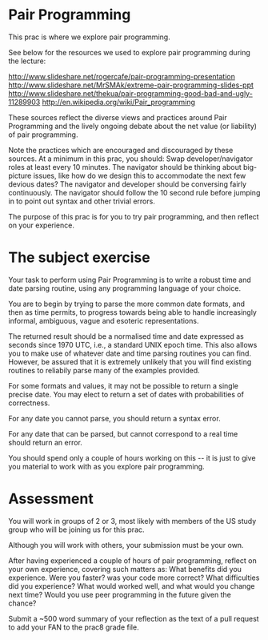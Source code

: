 Pair Programming
================

This prac is where we explore pair programming.

See below for the resources we used to explore pair programming
during the lecture:

  http://www.slideshare.net/rogercafe/pair-programming-presentation
  http://www.slideshare.net/MrSMAk/extreme-pair-programming-slides-ppt
  http://www.slideshare.net/thekua/pair-programming-good-bad-and-ugly-11289903
  http://en.wikipedia.org/wiki/Pair_programming

These sources reflect the diverse views and practices around Pair Programming
and the lively ongoing debate about the net value (or liability) of pair programming.

Note the practices which are encouraged and discouraged by these sources.  At a minimum in this
prac, you should:
  Swap developer/navigator roles at least every 10 minutes.
  The navigator should be thinking about big-picture issues, like how do we design this to accommodate the next few devious dates?
  The navigator and developer should be conversing fairly continuously.
  The navigator should follow the 10 second rule before jumping in to point out syntax and other trivial errors.

The purpose of this prac is for you to try pair programming, and then reflect on your experience.

The subject exercise
====================

Your task to perform using Pair Programming is to write a robust time and date parsing routine, 
using any programming language of your choice.  

You are to begin by trying to parse the more common date formats, and then as time permits,
to progress towards being able to handle increasingly informal, ambiguous, vague and esoteric
representations.  

The returned result should be a normalised
time and date expressed as seconds since 1970 UTC, i.e., a standard UNIX epoch time.  This
also allows you to make use of whatever date and time parsing routines you can find.  However,
be assured that it is extremely unlikely that you will find existing routines to reliabily parse
many of the examples provided.

For some formats and values, it may not be possible to return a single precise
date. You may elect to return a set of dates with probabilities of correctness.

For any date you cannot parse, you should return a syntax error.

For any date that can be parsed, but cannot correspond to a real time should return an error.

You should spend only a couple of hours working on this -- it is just to give you material to work
with as you explore pair programming.

Assessment
==========

You will work in groups of 2 or 3, most likely with members of the US study group who will be joining us for this prac.

Although you will work with others, your submission must be your own.

After having experienced a couple of hours of pair programming, reflect on your own experience, covering such matters as:
  What benefits did you experience.  Were you faster? was your code more correct?
  What difficulties did you experience?
  What would worked well, and what would you change next time?
  Would you use peer programming in the future given the chance?

Submit a ~500 word summary of your reflection as the text of a pull request to add your FAN to the prac8 grade file.
